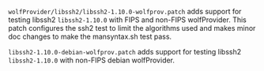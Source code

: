 `wolfProvider/libssh2/libssh2-1.10.0-wolfprov.patch` adds support
for testing libssh2 `libssh2-1.10.0` with FIPS and non-FIPS wolfProvider. This patch
configures the ssh2 test to limit the algorithms used and makes minor
doc changes to make the mansyntax.sh test pass.

`libssh2-1.10.0-debian-wolfprov.patch` adds support for testing libssh2 
`libssh2-1.10.0` with non-FIPS debian wolfProvider.
